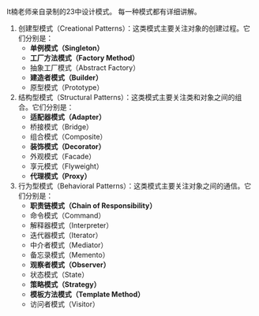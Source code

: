 It楠老师亲自录制的23中设计模式。
每一种模式都有详细讲解。
1. 创建型模式（Creational Patterns）：这类模式主要关注对象的创建过程。它们分别是：
   - **单例模式（Singleton）**
   - **工厂方法模式（Factory Method）**
   - 抽象工厂模式（Abstract Factory）
   - **建造者模式（Builder）**
   - 原型模式（Prototype）
2. 结构型模式（Structural Patterns）：这类模式主要关注类和对象之间的组合。它们分别是：
   - **适配器模式（Adapter）**
   - 桥接模式（Bridge）
   - 组合模式（Composite）
   - **装饰模式（Decorator）**
   - 外观模式（Facade）
   - 享元模式（Flyweight）
   - **代理模式（Proxy）**
3. 行为型模式（Behavioral Patterns）：这类模式主要关注对象之间的通信。它们分别是：
   - **职责链模式（Chain of Responsibility）**
   - 命令模式（Command）
   - 解释器模式（Interpreter）
   - 迭代器模式（Iterator）
   - 中介者模式（Mediator）
   - 备忘录模式（Memento）
   - **观察者模式（Observer）**
   - 状态模式（State）
   - **策略模式（Strategy）**
   - **模板方法模式（Template Method）**
   - 访问者模式（Visitor）